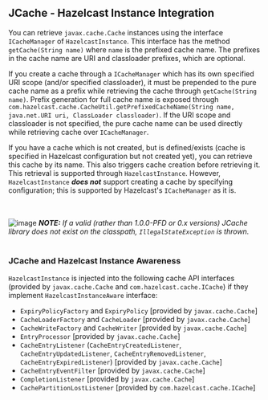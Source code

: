 ## JCache - Hazelcast Instance Integration

You can retrieve `javax.cache.Cache` instances using the interface `ICacheManager` of `HazelcastInstance`. This interface has the method `getCache(String name)` where `name` is the prefixed cache name. The prefixes in the cache name are URI and classloader prefixes, which are optional.

If you create a cache through a `ICacheManager` which has its own specified URI scope (and/or specified classloader), 
it must be prepended to the pure cache name as a prefix while retrieving the cache through `getCache(String name)`. 
Prefix generation for full cache name is exposed through 
`com.hazelcast.cache.CacheUtil.getPrefixedCacheName(String name, java.net.URI uri, ClassLoader classloader)`. 
If the URI scope and classloader is not specified, the pure cache name can be used directly while retrieving cache over `ICacheManager`.

If you have a cache which is not created, but is defined/exists (cache is specified in Hazelcast configuration but not created yet), you can retrieve this cache by its name.  This also triggers cache creation before retrieving it. This retrieval is supported through `HazelcastInstance`. However, `HazelcastInstance` ***does not*** support creating a cache by specifying configuration; this is supported by Hazelcast's `ICacheManager` as it is.

<br></br>
![image](images/NoteSmall.jpg) ***NOTE:*** *If a valid (rather than *1.0.0-PFD* or *0.x* versions) JCache library does not exist on the classpath, `IllegalStateException` is thrown.*
<br></br>

### JCache and Hazelcast Instance Awareness

`HazelcastInstance` is injected into the following cache API interfaces (provided by `javax.cache.Cache` and `com.hazelcast.cache.ICache`)  if they implement `HazelcastInstanceAware` interface:

* `ExpiryPolicyFactory` and `ExpiryPolicy` [provided by `javax.cache.Cache`]
* `CacheLoaderFactory` and `CacheLoader` [provided by `javax.cache.Cache`]
* `CacheWriteFactory` and `CacheWriter` [provided by `javax.cache.Cache`]
* `EntryProcessor` [provided by `javax.cache.Cache`]
* `CacheEntryListener` (`CacheEntryCreatedListener`, `CacheEntryUpdatedListener`, `CacheEntryRemovedListener`, `CacheEntryExpiredListener`) [provided by `javax.cache.Cache`]
* `CacheEntryEventFilter` [provided by `javax.cache.Cache`]
* `CompletionListener` [provided by `javax.cache.Cache`]
* `CachePartitionLostListener` [provided by `com.hazelcast.cache.ICache`]